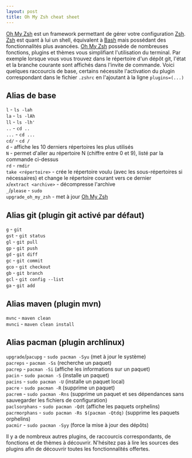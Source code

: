 ```yaml
---
layout: post
title: Oh My Zsh cheat sheet
---
```


[Oh My Zsh] est un framework permettant de gérer votre configuration [Zsh]. [Zsh] est quant à lui un shell, équivalent à [Bash] mais possédant des fonctionnalités plus avancées.
[Oh My Zsh] possède de nombreuses fonctions, plugins et thèmes vous simplifiant l'utilisation du terminal. Par exemple lorsque vous vous trouvez dans le répertoire d'un dépôt git, l'état et la branche courante sont affichés dans l'invite de commande.
Voici quelques raccourcis de base, certains nécessite l'activation du plugin correspondant dans le fichier `.zshrc` en l'ajoutant à la ligne `plugins=(...)`

## Alias de base
`l` - `ls -lah`  
`la` - `ls -lAh`  
`ll` - `ls -lh'`  
`..` - `cd ..`  
`...` - `cd ...`  
`cd/` - `cd /`  
`d` - affiche les 10 derniers répertoires les plus utilisés  
`N` - permet d'aller au répertoire N (chiffre entre 0 et 9), listé par la commande ci-dessus  
`rd` - `rmdir`  
`take <répertoire>` - crée le répertoire voulu (avec les sous-répertoires si nécessaires) et change le répertoire courant vers ce dernier  
`x`/`extract <archive>` - décompresse l'archive <archive>  
`_`/`please` - `sudo`  
`upgrade_oh_my_zsh` - met à jour [Oh My Zsh]   

## Alias git (plugin git activé par défaut)
`g` - `git`  
`gst` - `git status`  
`gl` - `git pull`  
`gp` - `git push`  
`gd` - `git diff`  
`gc` - `git commit`  
`gco` - `git checkout`  
`gb` - `git branch`  
`gcl` - `git config --list`  
`ga` - `git add`  

## Alias maven (plugin mvn)
`mvnc` - `maven clean`  
`mvnci` - `maven clean install`  

## Alias pacman (plugin archlinux)
`upgrade`/`pacupg` - `sudo pacman -Syu` (met à jour le système)  
`pacreps` - `pacman -Ss` (recherche un paquet)  
`pacrep` - `pacman -Si` (affiche les informations sur un paquet)  
`pacin` - `sudo pacman -S` (installe un paquet)  
`pacins` - `sudo pacman -U` (installe un paquet local)  
`pacre` - `sudo pacman -R` (supprime un paquet)  
`pacrem` - `sudo pacman -Rns` (supprime un paquet et ses dépendances sans sauvegarder les fichiers de configuration)  
`paclsorphans` - `sudo pacman -Qdt` (affiche les paquets orphelins)  
`pacrmorphans` - `sudo pacman -Rs $(pacman -Qtdq)` (supprime les paquets orphelins)  
`pacmir` - `sudo pacman -Syy` (force la mise à jour des dépôts)  

Il y a de nombreux autres plugins, de raccourcis correspondants, de fonctions et de thèmes à découvrir. N'hésitez pas à lire les sources des plugins afin de découvrir toutes les fonctionnalités offertes.

[Oh My Zsh]: http://ohmyz.sh/
[Zsh]: http://www.zsh.org/
[Bash]: http://tiswww.case.edu/php/chet/bash/bashtop.html